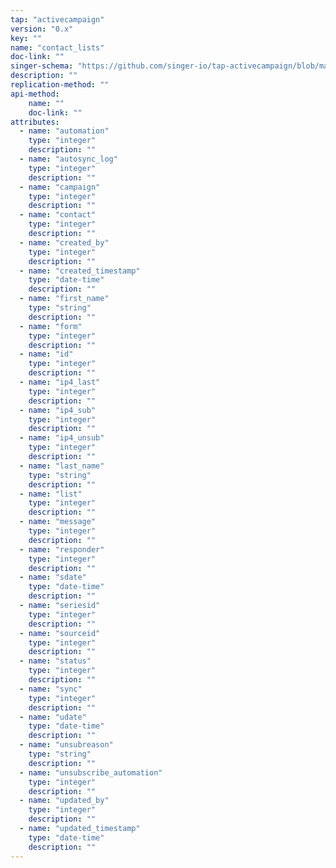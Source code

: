 ```yaml
---
tap: "activecampaign"
version: "0.x"
key: ""
name: "contact_lists"
doc-link: ""
singer-schema: "https://github.com/singer-io/tap-activecampaign/blob/master/tap_activecampaign/schemas/contact_lists.json"
description: ""
replication-method: ""
api-method:
    name: ""
    doc-link: ""
attributes:
  - name: "automation"
    type: "integer"
    description: ""
  - name: "autosync_log"
    type: "integer"
    description: ""
  - name: "campaign"
    type: "integer"
    description: ""
  - name: "contact"
    type: "integer"
    description: ""
  - name: "created_by"
    type: "integer"
    description: ""
  - name: "created_timestamp"
    type: "date-time"
    description: ""
  - name: "first_name"
    type: "string"
    description: ""
  - name: "form"
    type: "integer"
    description: ""
  - name: "id"
    type: "integer"
    description: ""
  - name: "ip4_last"
    type: "integer"
    description: ""
  - name: "ip4_sub"
    type: "integer"
    description: ""
  - name: "ip4_unsub"
    type: "integer"
    description: ""
  - name: "last_name"
    type: "string"
    description: ""
  - name: "list"
    type: "integer"
    description: ""
  - name: "message"
    type: "integer"
    description: ""
  - name: "responder"
    type: "integer"
    description: ""
  - name: "sdate"
    type: "date-time"
    description: ""
  - name: "seriesid"
    type: "integer"
    description: ""
  - name: "sourceid"
    type: "integer"
    description: ""
  - name: "status"
    type: "integer"
    description: ""
  - name: "sync"
    type: "integer"
    description: ""
  - name: "udate"
    type: "date-time"
    description: ""
  - name: "unsubreason"
    type: "string"
    description: ""
  - name: "unsubscribe_automation"
    type: "integer"
    description: ""
  - name: "updated_by"
    type: "integer"
    description: ""
  - name: "updated_timestamp"
    type: "date-time"
    description: ""
---
```

